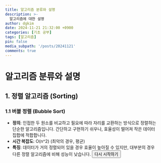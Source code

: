 ```yaml
---
title: 알고리즘 분류와 설명
description: >-
  알고리즘에 대한 설명
author: dgkim
date: 2024-11-21 21:32:00 +0900
categories: [기초 공부]
tags: [알고리즘]
pin: false
media_subpath: '/posts/20241121'
comments: true
---
```


# 알고리즘 분류와 설명

## 1. 정렬 알고리즘 (Sorting)

### 1.1 버블 정렬 (Bubble Sort)

- **정의**: 인접한 두 원소를 비교하고 필요에 따라 자리를 교환하는 방식으로 정렬하는 단순한 알고리즘입니다. 간단하고 구현하기 쉬우나, 효율성이 떨어져 작은 데이터 집합에 적합합니다.
- **시간 복잡도**: O(n^2) (최악의 경우, 평균)
- **특징**: 데이터가 거의 정렬되어 있을 경우 효율이 높아질 수 있지만, 대부분의 경우 다른 정렬 알고리즘에 비해 성능이 낮습니다.
<button onclick="restartSketch()" type="button">다시 시작하기</button>
<div id="bubble-sort-container">
    <script src="https://cdn.jsdelivr.net/npm/p5@1.4.0/lib/p5.min.js"></script>
    <script>
        let values = [];
        let i = 0;
        let j = 0;
        let isSwaped = false;

        function setup() {
            let canvas = createCanvas(800, 400);
            canvas.parent('bubble-sort-container');
            values = new Array(width);
            for (let i = 0; i < values.length; i++) {
                values[i] = random(height);
            }
        }

        function draw() {
            background(220);
            if (i < values.length) {
                for(let j = 0; j < values.length - i - 1; j++) {
                    if (values[j] > values[j+1]) {
                        let tempBuffer = values[j];
                        values[j] = values[j+1];
                        values[j+1] = tempBuffer;
                        isSwaped = true;
                    }
                }
                i++
            } else {
                noLoop();
            }

            for (let i = 0; i < values.length; i++) {
                stroke(0);
                line(i, height, i, height - values[i]);
            }
        }

        function restartSketch() {
            i = 0;
            j = 0;
            values = new Array(width);
            for (let k = 0; k < values.length; k++) {
                values[k] = random(height);
            }

            loop();
        }
    </script>
</div>



### 1.2 선택 정렬 (Selection Sort)

- **정의**: 전체 리스트에서 가장 작은 요소를 찾아 맨 앞의 요소와 교환하는 방식으로 정렬합니다. 비교적 간단한 알고리즘이며 직관적이나, 대규모 데이터에 비효율적입니다.
- **시간 복잡도**: O(n^2)
- **특징**: 교환 횟수가 적어, 교환 비용이 클 때 상대적으로 유리할 수 있습니다.

### 1.3 삽입 정렬 (Insertion Sort)

- **정의**: 이미 정렬된 부분 리스트에 새로운 요소를 적절한 위치에 삽입하는 방식으로 정렬합니다. 데이터가 이미 대부분 정렬된 경우 매우 효율적입니다.
- **시간 복잡도**: O(n^2), 최선의 경우 O(n)
- **특징**: 적은 수의 요소를 정렬하거나 부분적으로 정렬된 배열에 효율적입니다.

### 1.4 병합 정렬 (Merge Sort)

- **정의**: 리스트를 반으로 나누고 각 부분을 정렬한 후 병합하는 분할 정복 알고리즘입니다. 안정적인 정렬 방식이며, 재귀적으로 동작합니다.
- **시간 복잡도**: O(n log n)
- **특징**: 안정적인 정렬 방식으로, 큰 데이터를 처리할 때 적합하지만 추가적인 메모리 공간이 필요합니다.

### 1.5 퀵 정렬 (Quick Sort)

- **정의**: 피벗을 선택하고 피벗을 기준으로 작은 요소와 큰 요소로 나눈 후 정렬합니다. 평균적으로 매우 빠른 성능을 보이는 분할 정복 알고리즘입니다.
- **시간 복잡도**: 평균 O(n log n), 최악의 경우 O(n^2)
- **특징**: 적절한 피벗 선택이 중요하며, 피벗 선택이 좋지 않을 경우 성능이 크게 저하됩니다. 추가 메모리 사용이 적습니다.

### 1.6 힙 정렬 (Heap Sort)

- **정의**: 최대 힙 혹은 최소 힙을 이용해 리스트를 정렬합니다. 힙 자료 구조를 이용해 효율적인 정렬을 수행합니다.
- **시간 복잡도**: O(n log n)
- **특징**: 추가적인 메모리 공간을 거의 사용하지 않으며, 항상 일정한 시간 복잡도를 보장합니다.

### 1.7 계수 정렬 (Counting Sort)

- **정의**: 원소의 값을 인덱스로 사용하는 배열을 통해 빈도를 기록하여 정렬하는 알고리즘입니다. 데이터 범위가 한정적일 때 효율적입니다.
- **시간 복잡도**: O(n + k) (k는 입력 데이터의 최대 값)
- **특징**: 정수나 작은 범위의 값을 다룰 때 매우 빠르지만, 메모리 사용량이 많을 수 있습니다.

### 1.8 기수 정렬 (Radix Sort)

- **정의**: 각 자릿수마다 정렬하여 리스트를 정렬하는 알고리즘입니다. 계수 정렬을 반복하여 정렬합니다.
- **시간 복잡도**: O(nk)
- **특징**: 데이터의 각 자릿수를 기준으로 여러 번 정렬하며, 정렬 대상이 정수 또는 고정된 길이의 문자열일 때 유리합니다.

### 1.9 버킷 정렬 (Bucket Sort)

- **정의**: 데이터를 여러 개의 버킷에 나누어 각각 정렬하고, 최종적으로 병합합니다. 분포가 고르게 퍼진 데이터를 정렬할 때 적합합니다.
- **시간 복잡도**: 평균 O(n + k)
- **특징**: 데이터를 여러 부분으로 나누어 각각 정렬하므로, 분포가 균일할 때 성능이 좋습니다.

## 2. 탐색 알고리즘 (Searching)

### 2.1 선형 탐색 (Linear Search)

- **정의**: 리스트의 모든 요소를 하나씩 순차적으로 비교하면서 원하는 값을 찾는 알고리즘입니다. 정렬되지 않은 리스트에서 사용됩니다.
- **시간 복잡도**: O(n)
- **특징**: 간단하지만 비효율적이며, 정렬되지 않은 데이터에서 사용될 수 있습니다.

### 2.2 이진 탐색 (Binary Search)

- **정의**: 정렬된 리스트에서 중간값과 비교해 탐색 범위를 절반씩 줄여가며 값을 찾는 알고리즘입니다. 매우 빠르게 작동합니다.
- **시간 복잡도**: O(log n)
- **특징**: 데이터가 정렬되어 있어야 하며, 탐색 범위를 효율적으로 줄여가면서 찾습니다.

### 2.3 깊이 우선 탐색 (DFS, Depth-First Search)

- **정의**: 그래프에서 한 노드를 선택해 깊게 탐색하고, 막다른 길에 도달했을 때 뒤로 돌아가며 탐색하는 알고리즘입니다. 재귀적으로 동작하거나 스택을 사용합니다.
- **시간 복잡도**: O(V + E) (V는 노드 수, E는 간선 수)
- **특징**: 모든 경로를 탐색할 수 있지만, 깊이가 깊을 경우 메모리 사용량이 많아질 수 있습니다.

### 2.4 너비 우선 탐색 (BFS, Breadth-First Search)

- **정의**: 시작 노드에서 가까운 노드부터 탐색하는 그래프 탐색 알고리즘입니다. 큐를 사용하여 구현합니다.
- **시간 복잡도**: O(V + E)
- **특징**: 최단 경로를 찾는 데 유용하며, 메모리 사용량이 많아질 수 있는 단점이 있습니다.

## 3. 문자열 알고리즘 (String Algorithms)

### 3.1 카누스-모리스-프랫 알고리즘 (KMP)

- **정의**: 문자열 내에서 패턴을 효율적으로 찾는 알고리즘입니다. 실패 함수를 이용해 중복 검사를 줄입니다.
- **시간 복잡도**: O(n + m) (n은 텍스트 길이, m은 패턴 길이)
- **특징**: 중복된 연산을 피하여 빠르게 패턴을 찾으며, 패턴이 일치하지 않을 때 이동 거리를 효율적으로 계산합니다.

### 3.2 보이어-무어 알고리즘 (Boyer-Moore)

- **정의**: 패턴을 오른쪽에서 왼쪽으로 비교하며 불일치가 발생하면 이동 거리를 계산해 효율적으로 탐색합니다. 역방향 탐색이 특징입니다.
- **시간 복잡도**: 최악의 경우 O(nm), 평균적으로 매우 빠름
- **특징**: 불일치 발생 시 최대한 많은 글자를 건너뛰어 효율적이며, 텍스트가 길고 패턴이 짧을 때 유리합니다.

### 3.3 라빈-카프 알고리즘 (Rabin-Karp)

- **정의**: 해시 함수를 이용해 문자열에서 패턴을 찾는 알고리즘입니다. 패턴의 해시 값을 비교하여 일치 여부를 확인합니다.
- **시간 복잡도**: 평균 O(n + m)
- **특징**: 해시 충돌이 발생할 수 있어, 최악의 경우 성능이 저하될 수 있지만, 해시 함수의 성능에 따라 효율적입니다.

## 4. 그래프 알고리즘 (Graph Algorithms)

### 4.1 다익스트라 알고리즘 (Dijkstra's Algorithm)

- **정의**: 하나의 시작 노드로부터 다른 모든 노드까지의 최단 경로를 찾는 알고리즘입니다. 가중치가 양수인 그래프에서 사용됩니다.
- **시간 복잡도**: O(V^2), 우선순위 큐 사용 시 O((V + E) log V)
- **특징**: 음의 가중치를 처리하지 못하며, 우선순위 큐를 사용해 효율성을 높일 수 있습니다.

### 4.2 벨만-포드 알고리즘 (Bellman-Ford Algorithm)

- **정의**: 음의 가중치를 가지는 그래프에서도 최단 경로를 찾을 수 있는 알고리즘입니다. 모든 간선을 반복적으로 확인합니다.
- **시간 복잡도**: O(VE)
- **특징**: 음수 사이클이 있는 경우 이를 탐지할 수 있는 장점이 있지만, 다익스트라 알고리즘에 비해 느립니다.

### 4.3 플로이드-와샬 알고리즘 (Floyd-Warshall Algorithm)

- **정의**: 모든 노드 쌍 간의 최단 경로를 찾는 알고리즘입니다. 동적 프로그래밍을 사용합니다.
- **시간 복잡도**: O(V^3)
- **특징**: 그래프 내 모든 경로에 대한 최단 경로를 찾지만, 시간 복잡도가 높아 노드 수가 적을 때 적합합니다.

### 4.4 크루스칼 알고리즘 (Kruskal's Algorithm)

- **정의**: 그래프의 최소 스패닝 트리를 찾는 탐욕 알고리즘입니다. 간선을 가중치 기준으로 정렬한 후 순차적으로 선택합니다.
- **시간 복잡도**: O(E log E)
- **특징**: 분리 집합 자료 구조를 이용하여 사이클을 방지하며, 그래프가 희소할 때 적합합니다.

### 4.5 프림 알고리즘 (Prim's Algorithm)

- **정의**: 그래프의 최소 스패닝 트리를 찾는 탐욕 알고리즘으로, 시작 노드에서부터 확장해 나갑니다. 인접한 노드 중 최소 가중치를 선택합니다.
- **시간 복잡도**: O(V^2), 우선순위 큐 사용 시 O((V + E) log V)
- **특징**: 시작점에서부터 확장해 나가며 최소 스패닝 트리를 찾으며, 모든 노드를 연결하는 비용을 최소화합니다.

## 5. 동적 프로그래밍 (Dynamic Programming)

### 5.1 피보나치 수열 (Fibonacci Sequence)

- **정의**: 동적 계획법을 이용해 피보나치 수를 구하는 방법입니다. 중복 계산을 메모이제이션을 통해 방지합니다.
- **시간 복잡도**: O(n)
- **특징**: 중복된 계산을 줄여 효율성을 높이며, 반복적 방식과 재귀적 방식 모두 사용할 수 있습니다.

### 5.2 배낭 문제 (Knapsack Problem)

- **정의**: 제한된 무게 안에서 최대 가치를 얻기 위한 아이템의 선택 문제입니다. 동적 프로그래밍을 이용해 최적의 해를 찾습니다.
- **시간 복잡도**: O(nW) (n은 아이템 수, W는 최대 무게)
- **특징**: 무게와 가치의 균형을 고려하여 최적화된 선택을 하며, 0-1 배낭 문제와 분할 가능한 배낭 문제로 나뉩니다.

### 5.3 최장 공통 부분 수열 (Longest Common Subsequence, LCS)

- **정의**: 두 시퀀스 간에 가장 긴 공통 부분 수열을 찾는 알고리즘입니다. 동적 계획법을 사용해 부분 문제로 나누어 해결합니다.
- **시간 복잡도**: O(n * m)
- **특징**: 두 문자열의 공통된 부분을 찾는 데 유용하며, 편집 거리 계산이나 DNA 서열 비교 등에 사용됩니다.

## 6. 탐욕 알고리즘 (Greedy Algorithm)

### 6.1 동전 거스름돈 문제

- **정의**: 가장 큰 단위의 동전부터 선택하여 최소 개수로 거스름돈을 만드는 알고리즘입니다. 항상 최적의 해를 보장하지는 않습니다.
- **시간 복잡도**: O(n)
- **특징**: 탐욕적 접근 방식으로 항상 현재 상황에서 최선의 선택을 하지만, 최적의 해를 보장하기 위해서는 문제의 특정 조건이 필요합니다.

## 7. 수학 알고리즘 (Mathematical Algorithms)

### 7.1 에라토스테네스의 체 (Sieve of Eratosthenes)

- **정의**: 주어진 범위 내의 소수를 찾는 효율적인 알고리즘입니다. 배수를 반복적으로 제거합니다.
- **시간 복잡도**: O(n log log n)
- **특징**: 매우 효율적으로 소수를 찾을 수 있으며, 큰 범위의 소수를 구할 때 적합합니다.

## 8. 기타 (Other)

### 8.1 백트래킹 (Backtracking)

- **정의**: 모든 가능한 해를 탐색하여 문제의 해를 찾는 방법입니다. 해결책이 틀렸다고 판단되면 되돌아가서 다른 경로를 탐색합니다.
- **시간 복잡도**: 경우에 따라 다름, 보통 지수적 시간복잡도
- **특징**: 가능한 모든 경우의 수를 탐색하므로 느릴 수 있지만, 해를 찾는 과정에서 가지치기를 통해 효율성을 높일 수 있습니다.



